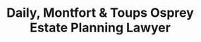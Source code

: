 ---
title: "Daily, Montfort & Toups Osprey Estate Planning Lawyer"
url: /osprey/daily-montfort-and-toups-osprey-estate-planning-lawyer/
shop: supermarket
---
